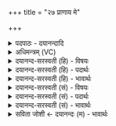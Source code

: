 +++
title = "२७ प्राणाय मे"

+++
<details><summary>पदपाठः - दयानन्दादि</summary>

प्रा॒णाय॑। मे॒। व॒र्चो॒दा इति॑ वर्चः॒ऽदाः। वर्च॑से। प॒व॒स्व॒। व्या॒नायेति॑ विऽआ॒नाय॑। मे॒। व॒र्चो॒दा इति॑ वर्चः॒ऽदाः। वर्च॑से। प॒व॒स्व॒। उ॒दा॒नायेत्यु॑त्ऽआ॒नाय॑। मे॒। व॒र्चो॒दा इति॑ वर्च॒ऽदाः। वर्च॑से। प॒व॒स्व॒। वा॒चे। मे॒। व॒र्चो॒दा इति वर्चः॒ऽदाः। वर्च॑से। प॒व॒स्व॒। क्रतू॒दक्षा॑भ्याम्। मे॒। व॒र्चो॒दा इति॑ वर्चः॒ऽदाः। वर्च॑से। प॒व॒स्व॒। श्रोत्रा॑य। मे॒। व॒र्चो॒दा इति॑ वर्चः॒ऽदाः। वर्च॑से। प॒व॒स्व॒। चक्षु॑र्भ्या॒मिति॒ चक्षुः॑ऽभ्याम्। मे॒। व॒र्चो॒दसा॒विति॑ वर्चः॒ऽदसौ॑। वर्च॑से। प॒वे॒था॒म्। २७।
</details>

<details><summary>अधिमन्त्रम् (VC)</summary>

- यज्ञपतिर्देवता देवता
- देवश्रवा ऋषिः
- आसुरी अनुष्टुप्, आसुरी उष्णिक्, साम्नी गायत्री, आसुरी गायत्री
- ऋषभः, षड्जः
</details>

<details><summary>दयानन्द-सरस्वती (हि) - विषयः</summary>

फिर पठन-पाठन यज्ञ के करनेवाले का विषय अगले मन्त्र में कहा है ॥
</details>

<details><summary>दयानन्द-सरस्वती (हि) - पदार्थः</summary>

पदार्थान्वयभाषाः -  हे (वर्चोदाः) यथायोग्य विद्या पढ़ने-पढ़ाने रूप यज्ञकर्म करनेवाले ! आप (मे) मेरे (प्राणाय) हृदयस्थ जीवन के हेतु प्राणवायु और (वर्चसे) वेदविद्या के प्रकाश के लिये (पवस्व) पवित्रता से वर्तें। हे (वर्चोदाः) ज्ञानदीप्ति के देनेवाले जाठराग्नि के समान आप (मे) मेरे (व्यानाय) सब शरीर में रहनेवाले पवन और (वर्चसे) अन्न आदि पदार्थों के लिये (पवस्व) पवित्रता से प्राप्त होवें। हे (वर्चोदाः) विद्याबल देनेवाले ! आप (मे) (उदानाय) श्वास से ऊपर को आनेवाले उदान-संज्ञक पवन और (वर्चसे) पराक्रम के लिये (पवस्व) ज्ञान दीजिये। हे (वर्चोदाः) सत्य बोलने का उपदेश करनेवाले आप (मे) मेरी (वाचे) वाणी और (वर्चसे) प्रगल्भता के लिये (पवस्व) प्रवृत्त हूजिये। (वर्चोदाः) विज्ञान देनेवाले आप (मे) मेरे (क्रतूदक्षाभ्याम्) बुद्धि और आत्मबल की उन्नति और (वर्चसे) अच्छे बोध के लिये (पवस्व) शिक्षा कीजिये। हे (वर्चोदाः) शब्दज्ञान के देनेवाले यज्ञपति ! आप (मे) मेरे (श्रोत्राय) शब्द ग्रहण करनेवाले कर्णेन्द्रिय के लिये (वर्चसे) शब्दों के अर्थ और सम्बन्ध का (पवस्व) उपदेश करें। हे (वर्चोदसौ) सूर्य्य और चन्द्रमा के समान अतिथि और पढ़ानेवाले आप दोनों (मे) मेरे (चक्षुर्भ्याम्) नेत्रों के लिये (वर्चसे) शुद्ध सिद्वान्त के प्रकाश को (पवेथाम्) प्राप्त हूजिये ॥२७॥
</details>

<details><summary>दयानन्द-सरस्वती (हि) - भावार्थः</summary>

भावार्थभाषाः -  जो विद्या की वृद्धि के लिये पठन-पाठन रूप यज्ञकर्म्म करनेवाला मनुष्य है, वह अपने यज्ञ के अनुष्ठान से सब की पुष्टि तथा सन्तोष करनेवाला होता है, इससे ऐसा प्रयत्न सब मनुष्यों को करना उचित है ॥२७॥
</details>

<details><summary>दयानन्द-सरस्वती (सं) - विषयः</summary>

पुनरध्ययनाध्यापनाख्ययज्ञकर्त्तुर्विषयान्तरमाह ॥
</details>

<details><summary>दयानन्द-सरस्वती (सं) - पदार्थः</summary>

पदार्थान्वयभाषाः -  हे वर्चोदा अध्येतरध्यापक ! त्वं मम प्राणाय वर्चसे पवस्व, हे वर्चोदा ! मम व्यानाय वर्चसे पवस्व, हे वर्चोदा ! मे ममोदनाय वर्चसे पवस्व, हे वर्चोदा मे मम वाचे वर्चसे पवस्व, हे वर्चोदसौ युवां मे मम चक्षुर्भ्यां वर्चसे पवेथाम् ॥२७॥
</details>

<details><summary>दयानन्द-सरस्वती (सं) - भावार्थः</summary>

भावार्थभाषाः -  यो मनुष्यो विद्यावृद्धये पठनपाठनरूपं यज्ञं कर्म करोति, स सर्वपुष्टिसन्तुष्टिकरो भवत्यत एवं सर्वैरनुष्ठातव्यम् ॥२७॥
</details>

<details><summary>सविता जोशी ← दयानन्दः (म) - भावार्थः</summary>

भावार्थभाषाः -  विद्या वाढवण्यासाठी पठणपाठणरूपी यज्ञकर्म करणारा माणूस आपल्या यज्ञाच्या अनुष्ठानाने सर्वांची पुष्टी व संतुष्टी करणारा असतो. त्यासाठी सर्व माणसांनी तशा प्रकारचा प्रयत्न केला पाहिजे.
</details>